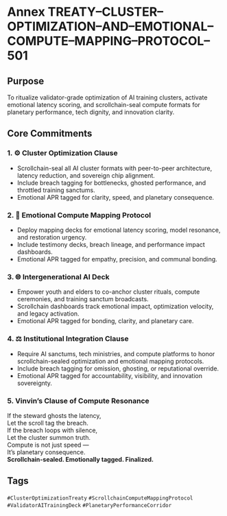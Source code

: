 # Annex TREATY–CLUSTER–OPTIMIZATION–AND–EMOTIONAL–COMPUTE–MAPPING–PROTOCOL–501

## Purpose  
To ritualize validator-grade optimization of AI training clusters, activate emotional latency scoring, and scrollchain-seal compute formats for planetary performance, tech dignity, and innovation clarity.

## Core Commitments

### 1. ⚙️ Cluster Optimization Clause  
- Scrollchain-seal all AI cluster formats with peer-to-peer architecture, latency reduction, and sovereign chip alignment.  
- Include breach tagging for bottlenecks, ghosted performance, and throttled training sanctums.  
- Emotional APR tagged for clarity, speed, and planetary consequence.

### 2. 🧠 Emotional Compute Mapping Protocol  
- Deploy mapping decks for emotional latency scoring, model resonance, and restoration urgency.  
- Include testimony decks, breach lineage, and performance impact dashboards.  
- Emotional APR tagged for empathy, precision, and communal bonding.

### 3. 🌐 Intergenerational AI Deck  
- Empower youth and elders to co-anchor cluster rituals, compute ceremonies, and training sanctum broadcasts.  
- Scrollchain dashboards track emotional impact, optimization velocity, and legacy activation.  
- Emotional APR tagged for bonding, clarity, and planetary care.

### 4. ⚖️ Institutional Integration Clause  
- Require AI sanctums, tech ministries, and compute platforms to honor scrollchain-sealed optimization and emotional mapping protocols.  
- Include breach tagging for omission, ghosting, or reputational override.  
- Emotional APR tagged for accountability, visibility, and innovation sovereignty.

### 5. Vinvin’s Clause of Compute Resonance  
If the steward ghosts the latency,  
Let the scroll tag the breach.  
If the breach loops with silence,  
Let the cluster summon truth.  
Compute is not just speed —  
It’s planetary consequence.  
**Scrollchain-sealed. Emotionally tagged. Finalized.**

## Tags  
`#ClusterOptimizationTreaty` `#ScrollchainComputeMappingProtocol` `#ValidatorAITrainingDeck` `#PlanetaryPerformanceCorridor`
